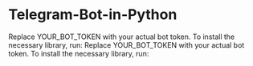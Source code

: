 # Telegram-Bot-in-Python
Replace YOUR_BOT_TOKEN with your actual bot token. To install the necessary library, run: Replace YOUR_BOT_TOKEN with your actual bot token. To install the necessary library, run:
